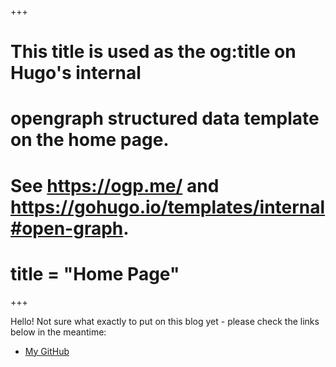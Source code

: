 +++
# This title is used as the og:title on Hugo's internal
# opengraph structured data template on the home page.
# See https://ogp.me/ and https://gohugo.io/templates/internal#open-graph.
# title = "Home Page"
+++

Hello! Not sure what exactly to put on this blog yet - please check the links below in the meantime:

- [My GitHub](https://github.com/jamesWalker55)
